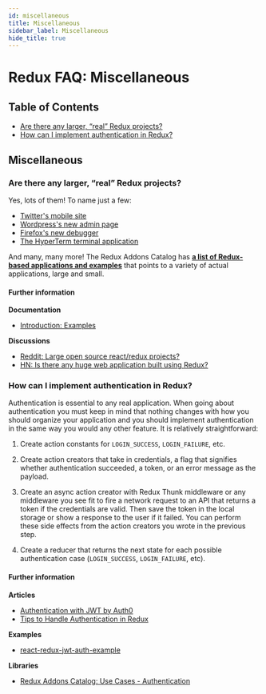 ```yaml
---
id: miscellaneous
title: Miscellaneous
sidebar_label: Miscellaneous
hide_title: true
---
```


# Redux FAQ: Miscellaneous

## Table of Contents

- [Are there any larger, “real” Redux projects?](#are-there-any-larger-real-redux-projects)
- [How can I implement authentication in Redux?](#how-can-i-implement-authentication-in-redux)

## Miscellaneous

### Are there any larger, “real” Redux projects?

Yes, lots of them! To name just a few:

- [Twitter's mobile site](https://mobile.twitter.com/)
- [Wordpress's new admin page](https://github.com/Automattic/wp-calypso)
- [Firefox's new debugger](https://github.com/devtools-html/debugger.html)
- [The HyperTerm terminal application](https://github.com/zeit/hyperterm)

And many, many more! The Redux Addons Catalog has **[a list of Redux-based applications and examples](https://github.com/markerikson/redux-ecosystem-links/blob/master/apps-and-examples.md)** that points to a variety of actual applications, large and small.

#### Further information

**Documentation**

- [Introduction: Examples](../introduction/Examples.md)

**Discussions**

- [Reddit: Large open source react/redux projects?](https://www.reddit.com/r/reactjs/comments/496db2/large_open_source_reactredux_projects/)
- [HN: Is there any huge web application built using Redux?](https://news.ycombinator.com/item?id=10710240)

### How can I implement authentication in Redux?

Authentication is essential to any real application. When going about authentication you must keep in mind that nothing changes with how you should organize your application and you should implement authentication in the same way you would any other feature. It is relatively straightforward:

1. Create action constants for `LOGIN_SUCCESS`, `LOGIN_FAILURE`, etc.

2. Create action creators that take in credentials, a flag that signifies whether authentication succeeded, a token, or an error message as the payload.

3. Create an async action creator with Redux Thunk middleware or any middleware you see fit to fire a network request to an API that returns a token if the credentials are valid. Then save the token in the local storage or show a response to the user if it failed. You can perform these side effects from the action creators you wrote in the previous step.

4. Create a reducer that returns the next state for each possible authentication case (`LOGIN_SUCCESS`, `LOGIN_FAILURE`, etc).

#### Further information

**Articles**

- [Authentication with JWT by Auth0](https://auth0.com/blog/2016/01/04/secure-your-react-and-redux-app-with-jwt-authentication/)
- [Tips to Handle Authentication in Redux](https://medium.com/@MattiaManzati/tips-to-handle-authentication-in-redux-2-introducing-redux-saga-130d6872fbe7)

**Examples**

- [react-redux-jwt-auth-example](https://github.com/joshgeller/react-redux-jwt-auth-example)

**Libraries**

- [Redux Addons Catalog: Use Cases - Authentication](https://github.com/markerikson/redux-ecosystem-links/blob/master/use-cases.md#authentication)
